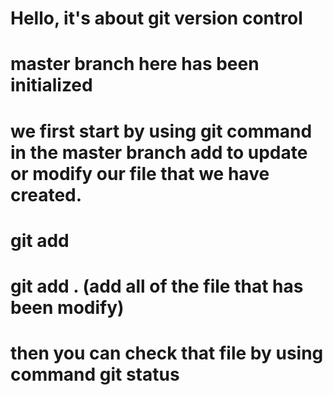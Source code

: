 # Hello, it's about git version control

# master branch here has been initialized

# we first start by using git command in the master branch add to update or modify our file that we have created. 


#  git add <filename>   
# git add .   (add all of the file that has been modify)


# then you can check that file by using command git status

<!-- git status -->